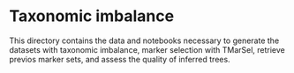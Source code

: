 Taxonomic imbalance
=============================================================

This directory contains the data and notebooks necessary to generate the datasets with taxonomic imbalance, marker selection with TMarSel, retrieve previos marker sets, and assess the quality of inferred trees.